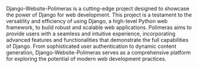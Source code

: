 Django-Website-Polimeras is a cutting-edge project designed to showcase the power of Django for web development. This project is a testament to the versatility and efficiency of using Django, a high-level Python web framework, to build robust and scalable web applications. Polimeras aims to provide users with a seamless and intuitive experience, incorporating advanced features and functionalities that demonstrate the full capabilities of Django. From sophisticated user authentication to dynamic content generation, Django-Website-Polimeras serves as a comprehensive platform for exploring the potential of modern web development practices.
